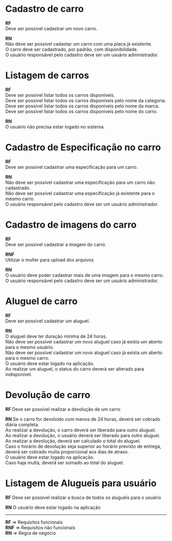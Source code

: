 # Cadastro de carro

**RF**<br/>
Deve ser possível cadastrar um novo carro.<br/>

**RN**<br/>
Não deve ser possível cadastar um carro com uma placa já existente.<br/>
O carro deve ser cadastrado, por padrão, com disponibilidade.<br/>
O usuário responsável pelo cadastro deve ser um usuário administrador.

# Listagem de carros

**RF**<br/>
Deve ser possível listar todos os carros disponíveis.<br/>
Deve ser possível listar todos os carros disponíveis pelo nome da categoria.<br/>
Deve ser possível listar todos os carros disponíveis pelo nome da marca.<br/>
Deve ser possível listar todos os carros disponíveis pelo nome do carro.

**RN**<br/>
O usuário não precisa estar logado no sistema.

# Cadastro de Especificação no carro

**RF**<br/>
Deve ser possível cadastrar uma especificação para um carro.<br/>

**RN**<br/>
Não deve ser possível cadastrar uma especificação para um carro não cadastrado.<br/>
Não deve ser possível cadastrar uma especificação já existente para o mesmo carro.<br/>
O usuário responsável pelo cadastro deve ser um usuário administrador.

# Cadastro de imagens do carro

**RF**<br/>
Deve ser possível cadastrar a imagem do carro.<br/>

**RNF**<br/>
Utilizar o multer para upload dos arquivos

**RN**<br/>
O usuário deve poder cadastrar mais de uma imagem para o mesmo carro.<br/>
O usuário responsável pelo cadastro deve ser um usuário administrador.

# Aluguel de carro

**RF**<br/>
Deve ser possível cadastrar um aluguel.

**RN**<br/>
O aluguel deve ter duração mínima de 24 horas.<br/>
Não deve ser possível cadastrar um novo aluguel caso já exista um aberto para o mesmo usuário.<br/>
Não deve ser possível cadastrar um novo aluguel caso já exista um aberto para o mesmo carro.<br/>
O usuário deve estar logado na aplicação.<br/>
Ao realizar um aluguel, o status do carro deverá ser alterado para indisponível.

# Devolução de carro

**RF**
Deve ser possível realizar a devolução de um carro

**RN**
Se o carro for devolvido com menos de 24 horas, deverá ser cobrado diária completa.<br/>
Ao realizar a devolução, o carro deverá ser liberado para outro aluguel.<br/>
Ao realizar a devolução, o usuário deverá ser liberado para outro aluguel.<br/>
Ao realizar a devolução, deverá ser calculado o total do aluguel.<br/>
Caso o horário de devolução seja superior ao horário previsto de entrega, deverá ser cobrado multa proporcional aos dias de atraso.<br/>
O usuário deve estar logado na aplicação.<br/>
Caso haja multa, deverá ser somado ao total do aluguel.

# Listagem de Alugueis para usuário

**RF**
Deve ser possível realizar a busca de todos os aluguéis para o usuário

**RN**
O usuário deve estar logado na aplicação

---
**RF** => Requisitos funcionais<br/>
**RNF** => Requisitos não funcionais<br/>
**RN** => Regra de negócio
